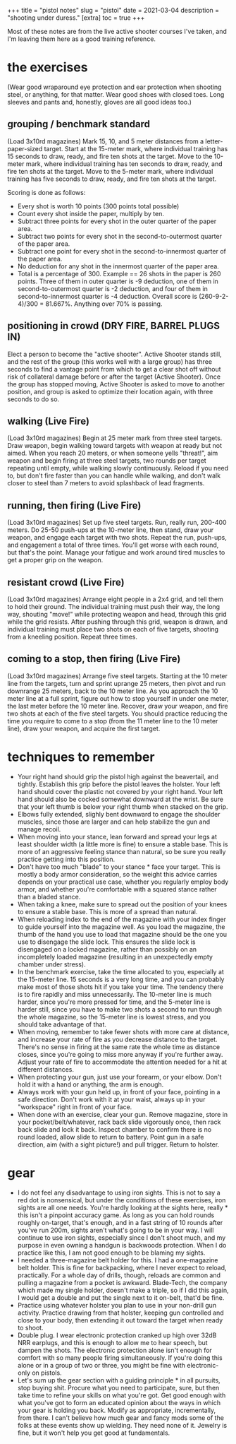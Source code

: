 +++
title = "pistol notes"
slug = "pistol"
date = 2021-03-04
description = "shooting under duress."
[extra]
  toc = true
+++

Most of these notes are from the live active shooter courses I've taken, and I'm leaving them here as a good training reference.

# the exercises
(Wear good wraparound eye protection and ear protection when shooting steel, or anything, for that matter. Wear good shoes with closed toes. Long sleeves and pants and, honestly, gloves are all good ideas too.)

## grouping / benchmark standard
(Load 3x10rd magazines) Mark 15, 10, and 5 meter distances from a letter-paper-sized target. Start at the 15-meter mark, where individual training has 15 seconds to draw, ready, and fire ten shots at the target. Move to the 10-meter mark, where individual training has ten seconds to draw, ready, and fire ten shots at the target. Move to the 5-meter mark, where individual training has five seconds to draw, ready, and fire ten shots at the target.

Scoring is done as follows:
* Every shot is worth 10 points (300 points total possible)
* Count every shot inside the paper, multiply by ten.
* Subtract three points for every shot in the outer quarter of the paper area.
* Subtract two points for every shot in the second-to-outermost quarter of the paper area.
* Subtract one point for every shot in the second-to-innermost quarter of the paper area.
* No deduction for any shot in the innermost quarter of the paper area.
* Total is a percentage of 300. Example == 26 shots in the paper is 260 points. Three of them in outer quarter is -9 deduction, one of them in second-to-outermost quarter is -2 deduction, and four of them in second-to-innermost quarter is -4 deduction. Overall score is (260-9-2-4)/300 = 81.667%. Anything over 70% is passing.

## positioning in crowd (DRY FIRE, BARREL PLUGS IN)
Elect a person to become the "active shooter". Active Shooter stands still, and the rest of the group (this works well with a large group) has three seconds to find a vantage point from which to get a clear shot off without risk of collateral damage before or after the target (Active Shooter). Once the group has stopped moving, Active Shooter is asked to move to another position, and group is asked to optimize their location again, with three seconds to do so.

## walking (Live Fire)
(Load 3x10rd magazines) Begin at 25 meter mark from three steel targets. Draw weapon, begin walking toward targets with weapon at ready but not aimed. When you reach 20 meters, or when someone yells "threat!", aim weapon and begin firing at three steel targets, two rounds per target repeating until empty, while walking slowly continuously. Reload if you need to, but don't fire faster than you can handle while walking, and don't walk closer to steel than 7 meters to avoid splashback of lead fragments.

## running, then firing (Live Fire)
(Load 3x10rd magazines) Set up five steel targets. Run, really run, 200-400 meters. Do 25-50 push-ups at the 10-meter line, then stand, draw your weapon, and engage each target with two shots. Repeat the run, push-ups, and engagement a total of three times. You'll get worse with each round, but that's the point. Manage your fatigue and work around tired muscles to get a proper grip on the weapon.

## resistant crowd (Live Fire)
(Load 3x10rd magazines) Arrange eight people in a 2x4 grid, and tell them to hold their ground. The individual training must push their way, the long way, shouting "move!" while protecting weapon and head, through this grid while the grid resists. After pushing through this grid, weapon is drawn, and individual training must place two shots on each of five targets, shooting from a kneeling position. Repeat three times.

## coming to a stop, then firing (Live Fire)
(Load 3x10rd magazines) Arrange five steel targets. Starting at the 10 meter line from the targets, turn and sprint uprange 25 meters, then pivot and run downrange 25 meters, back to the 10 meter line. As you approach the 10 meter line at a full sprint, figure out how to stop yourself in under one meter, the last meter before the 10 meter line. Recover, draw your weapon, and fire two shots at each of the five steel targets. You should practice reducing the time you require to come to a stop (from the 11 meter line to the 10 meter line), draw your weapon, and acquire the first target.

# techniques to remember
* Your right hand should grip the pistol high against the beavertail, and tightly. Establish this grip before the pistol leaves the holster. Your left hand should cover the plastic not covered by your right hand. Your left hand should also be cocked somewhat downward at the wrist. Be sure that your left thumb is below your right thumb when stacked on the grip.
* Elbows fully extended, slighly bent downward to engage the shoulder muscles, since those are larger and can help stabilize the gun and manage recoil.
* When moving into your stance, lean forward and spread your legs at least shoulder width (a little more is fine) to ensure a stable base. This is more of an aggressive feeling stance than natural, so be sure you really practice getting into this position.
* Don't have too much "blade" to your stance * face your target. This is mostly a body armor consideration, so the weight this advice carries depends on your practical use case, whether you regularly employ body armor, and whether you're comfortable with a squared stance rather than a bladed stance.
* When taking a knee, make sure to spread out the position of your knees to ensure a stable base. This is more of a spread than natural.
* When reloading index to the end of the magazine with your index finger to guide yourself into the magazine well. As you load the magazine, the thumb of the hand you use to load that magazine should be the one you use to disengage the slide lock. This ensures the slide lock is disengaged on a locked magazine, rather than possibly on an incompletely loaded magazine (resulting in an unexpectedly empty chamber under stress).
* In the benchmark exercise, take the time allocated to you, especially at the 15-meter line. 15 seconds is a very long time, and you can probably make most of those shots hit if you take your time. The tendency there is to fire rapidly and miss unnecessarily. The 10-meter line is much harder, since you're more pressed for time, and the 5-meter line is harder still, since you have to make two shots a second to run through the whole magazine, so the 15-meter line is lowest stress, and you should take advantage of that.
* When moving, remember to take fewer shots with more care at distance, and increase your rate of fire as you decrease distance to the target. There's no sense in firing at the same rate the whole time as distance closes, since you're going to miss more anyway if you're further away. Adjust your rate of fire to accommodate the attention needed for a hit at different distances.
* When protecting your gun, just use your forearm, or your elbow. Don't hold it with a hand or anything, the arm is enough.
* Always work with your gun held up, in front of your face, pointing in a safe direction. Don't work with it at your waist, always up in your "workspace" right in front of your face.
* When done with an exercise, clear your gun. Remove magazine, store in your pocket/belt/whatever, rack back slide vigorously once, then rack back slide and lock it back. Inspect chamber to confirm there is no round loaded, allow slide to return to battery. Point gun in a safe direction, aim (with a sight picture!) and pull trigger. Return to holster.

# gear
* I do not feel any disadvantage to using iron sights. This is not to say a red dot is nonsensical, but under the conditions of these exercises, iron sights are all one needs. You're hardly looking at the sights here, really * this isn't a pinpoint accuracy game. As long as you can hold rounds roughly on-target, that's enough, and in a fast string of 10 rounds after you've run 200m, sights aren't what's going to be in your way. I will continue to use iron sights, especially since I don't shoot much, and my purpose in even owning a handgun is backwoods protection. When I do practice like this, I am not good enough to be blaming my sights.
* I needed a three-magazine belt holder for this. I had a one-magazine belt holder. This is fine for backpacking, where I never expect to reload, practically. For a whole day of drills, though, reloads are common and pulling a magazine from a pocket is awkward. Blade-Tech, the company which made my single holder, doesn't make a triple, so if I did this again, I would get a double and put the single next to it on-belt, that'd be fine.
* Practice using whatever holster you plan to use in your non-drill gun activity. Practice drawing from that holster, keeping gun controlled and close to your body, then extending it out toward the target when ready to shoot.
* Double plug. I wear electronic protection cranked up high over 32dB NRR earplugs, and this is enough to allow me to hear speech, but dampen the shots. The electronic protection alone isn't enough for comfort with so many people firing simultaneously. If you're doing this alone or in a group of two or three, you might be fine with electronic-only on pistols.
* Let's sum up the gear section with a guiding principle * in all pursuits, stop buying shit. Procure what you need to participate, sure, but then take time to refine your skills on what you're got. Get good enough with what you've got to form an educated opinion about the ways in which your gear is holding you back. Modify as appropriate, incrementally, from there. I can't believe how much gear and fancy mods some of the folks at these events show up wielding. They need none of it. Jewelry is fine, but it won't help you get good at fundamentals.